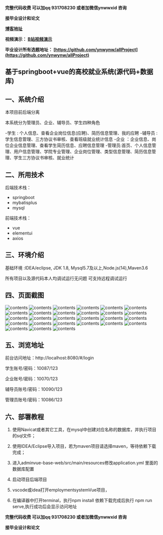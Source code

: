 **完整代码收费  可以加qq 931708230 或者加微信ynwwxid 咨询**

**接毕业设计和论文**

**[博客地址](https://blog.csdn.net/2303_76227485/article/details/131002787)**

**视频演示：
[B站视频演示](https://www.bilibili.com/video/BV1ZX4y1i7vZ/)**

**毕业设计所有选题地址：
[https://github.com/ynwynw/allProject](https://github.com/ynwynw/allProject)**

## 基于springboot+vue的高校就业系统(源代码+数据库)

## 一、系统介绍
本项目前后端分离

本系统分为管理员、企业、辅导员、学生四种角色

-学生 : 个人信息、查看企业岗位信息(应聘)、简历信息管理、我的应聘
-辅导员 : 学生信息管理、三方协议书审核、查看班级就业统计信息
-企业 ：企业信息、岗位企业信息管理、查看学生简历信息、应聘信息管理
-管理员:首页、个人信息管理、用户信息管理、学院专业管理、企业岗位管理、类型信息管理、简历信息管理、学生三方协议书审核、就业统计


## 二、所用技术

后端技术栈：

- springboot
- mybatisplus
- mysql

前端技术栈：

- vue
- elementui
- axios


## 三、环境介绍

基础环境 :IDEA/eclipse, JDK 1.8, Mysql5.7及以上,Node.js(14),Maven3.6

所有项目以及源代码本人均调试运行无问题 可支持远程调试运行

## 四、页面截图

![contents](./picture/picture1.png)
![contents](./picture/picture2.png)
![contents](./picture/picture3.png)
![contents](./picture/picture4.png)
![contents](./picture/picture5.png)
![contents](./picture/picture6.png)
![contents](./picture/picture7.png)
![contents](./picture/picture8.png)
![contents](./picture/picture9.png)
![contents](./picture/picture10.png)
![contents](./picture/picture11.png)
![contents](./picture/picture12.png)
![contents](./picture/picture13.png)
![contents](./picture/picture14.png)
![contents](./picture/picture15.png)
![contents](./picture/picture16.png)
![contents](./picture/picture17.png)
![contents](./picture/picture18.png)
![contents](./picture/picture19.png)
![contents](./picture/picture20.png)
![contents](./picture/picture21.png)
![contents](./picture/picture22.png)
![contents](./picture/picture23.png)
![contents](./picture/picture24.png)
![contents](./picture/picture25.png)
![contents](./picture/picture26.png)
![contents](./picture/picture27.png)

## 五、浏览地址
前台访问地址：http://localhost:8080/#/login

学生账号/密码：10087/123

企业账号/密码：10070/123

辅导员账号/密码：10090/123

管理员账号/密码：10086/123



## 六、部署教程

1. 使用Navicat或者其它工具，在mysql中创建对应名称的数据库，并执行项目的sql文件；

2. 使用IDEA/Eclipse导入项目，若为maven项目请选择maven，等待依赖下载完成；

3. 进入adminvue-base-web/src/main/resources修改application.yml 里面的数据库配置

4. 启动项目后端项目

5. vscode或idea打开employmentsystemVue项目，

6. 在编译器中打开terminal，执行npm install 依赖下载完成后执行 npm run serve,执行成功后会显示访问地址

**完整代码收费  可以加qq 931708230 或者加微信ynwwxid 咨询**

**接毕业设计和论文**





